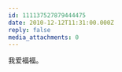```yaml
---
id: 111137527879444475
date: 2010-12-12T11:31:00.000Z
reply: false
media_attachments: 0
---
```


我爱福福。 ​​​​

